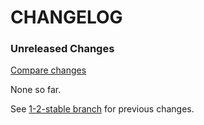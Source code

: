 # CHANGELOG

### Unreleased Changes

[Compare changes](https://github.com/tf/semmy/compare/1-2-stable...master)

None so far.

See
[1-2-stable branch](https://github.com/tf/semmy/blob/1-2-stable/CHANGELOG.md)
for previous changes.
